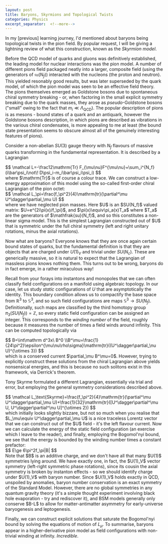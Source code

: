 ```yaml
---
layout: post
title: Baryons, Skyrmions and Topological Twists
categories: Physics
excerpt_separator:  <!--more-->
---
```


In my [previous] learning journey, I'd mentioned about baryons being topological twists in the pion field. By popular request, I will be giving a lightning review of what this construction, known as the *Skyrmion model*.

Before the QCD model of quarks and gluons was definitively established, the leading model for nuclear interactions was the pion model. A number of different pions field packaged neatly into a larger, composite field (using the generators of $\mathfrak{su}(N_f)$)  interacted with the nucleons (the proton and neutron). This yielded resonably good results, but was later superseded by the quark model, of which the pion model was seen to be an effective field theory. The pions themselves emerged as Goldstone bosons due to spontaneous chiral symmetry breaking - or, when factoring in the small explicit symmetry breaking due to the quark masses, they arose as *pseudo*-Goldstone bosons ("small" owing to the fact that $m_i\ll\Lambda_\text{QCD}$). The popular description of pions is as mesons - bound states of a quark and an antiquark, however the Goldstone bosons description, in which pions are described as vibrations in the various chiral condensates, is more appealing to me at least (the bound state presentation seems to obscure almost all of the genuinely interesting features of pions).

Consider a non-abelian $SU(3)$ gauge theory with $N_f$ flavours of massive quarks transforming in the fundamental representation. It is described by a Lagrangian
<div>
$$
\mathcal L=-\frac12\mathrm{Tr} F_{\mu\nu}F^{\mu\nu}+\sum_i^{N_f}(i\bar\psi_i\not\! D\psi_i-m_i\bar\psi_i\psi_i)
$$
</div>
where $\mathrm{Tr}$ is of course a colour trace. We can construct a low-energy approximation of this model using the so-called first-order chiral Lagrangian of the pion octet:
<div>
$$
\mathcal L_\pi=\frac{f_\pi^2}{4}\mathrm{tr}(\partial^\mu U^\dagger\partial_\mu U)
$$
</div>
where we have neglected pion masses. Here $U$ is an $SU(N_f)$ valued matrix: $U=e^{2i\pi(x)/f_\pi}$, and $\pi(x)\equiv\pi_a(x)T_a$ where $T_a$ are the generators of $\mathfrak{su}(N_f)$, and so this constitutes a non-linear sigma model. This is the simplest Lagrangian constructed out of $U$ that is symmetric under the full chiral symmetry (left and right unitary rotations, minus the axial rotations).

Now what are baryons? Everyone knows that they are once again certain bound states of quarks, but the fundamental definition is that they are objects that are charged under $U(1)_V$ and trivial under $SU(N_c)$. These are generically massive, so it is natural to expect that the Lagrangian of massless pions knows nothing them. This turns out to be wrong, baryons do in fact emerge, in a rather miraculous way!

Recall from your forays into instantons and monopoles that we can often classify field configurations on a manifold using algebraic topology. In our case, let us study *static* configurations of $U$ that are asymptotically the identity. This boundary condition allows us to compactify the base space from $\mathbb R^3$ to $\mathbb S^3$, and so such field configurations are maps $\mathbb S^3\to SU(N_f
)$. Definitionally, such maps are classified by the third homotopy group $\pi_3(SU(N_f))=\mathbb Z$, so every static field configuration can be assigned an integer. This corresponds to the *winding number* of the field, roughly because it measures the number of times a field winds around infinity. This can be computed topologically via
<div>
$$
B=\int\mathrm d^3x\ B^0
\\B^\mu=\frac{1}{24\pi^2}\epsilon^{\mu\nu\rho\sigma}\mathrm{tr}((U^\dagger\partial_\nu U)^{\otimes 3})
$$
</div>
which is a conserved current $\partial_\mu B^\mu=0$. However, trying to explicitly construct these solutions from the chiral Lagrangian above yields nonsensical energies, and this is because no such solitons exist in this framework, via Derrick's theorem. 

Tony Skyrme formulated a different Lagrangian, essentially via trial and error, but employing the general symmetry considerations described above.
<div>
$$
\mathcal L_\text{Skyrme}=\frac{f_\pi^2}{4}\mathrm{tr}(\partial^\mu U^\dagger\partial_\mu U)+\frac{1}{32}\mathrm{tr}([U^\dagger\partial^\mu U, U^\dagger\partial^\nu U]^{\otimes 2})
$$
</div>
which initially looks slightly bizzare, but not so much when you realise that $L_\mu\equiv U^\dagger\partial_\mu U$ is a nice traceless Lorentz vector that we can construct out of the $U$ field - it's the left flavour current. Now we can calculate the energy of the static field configuration (an exercise which I leave to the reader), and finally, employing the Bogomol'nyi bound, we see that the energy is bounded by the winding number times a constant prefactor:
<div>
$$
E\ge 6\pi^2f_\pi|B|
$$
</div>
Note that $B$ is an additive charge, and we don't have all that many $U(1)$ symmetries lying around. We have exactly one, in fact, the $U(1)_V$ vector symmetry (left-right symmetric phase rotations), since its cousin the axial symmetry is broken by instanton effects - so we should identify charge under $U(1)_V$ with baryon number. Since $U(1)_V$ holds exactly in QCD, unspoiled by anomalies, baryon number conservation is an exact symmetry of the Standard Model. However, there are no global symmetries in any quantum gravity theory (it's a simple thought experiment involving black hole evaporation - try and rediscover it), and BSM models generally only conserve $B-L$ to allow for matter-antimatter asymmetry for early-universe baryogenesis and leptogenesis.

Finally, we can construct explicit solutions that saturate the Bogomol'nyi bound by solving the equations of motion of $L_\mu$. To summarise, baryons appear in a higher-derivative pion model as field configurations with non-trivial winding at infinity. *Incredible*.

